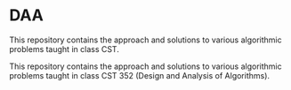 # DAA


This repository contains the approach and solutions to various algorithmic problems taught in class CST.

This repository contains the approach and solutions to various algorithmic problems taught in class CST 352 (Design and Analysis of Algorithms). 

